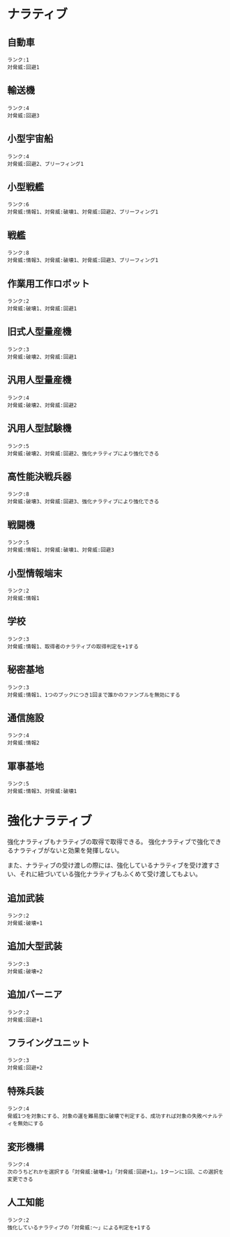 
# ナラティブ

## 自動車
    ランク:1
    対脅威:回避1

## 輸送機
    ランク:4
    対脅威:回避3
    
## 小型宇宙船
    ランク:4
    対脅威:回避2、ブリーフィング1
    
## 小型戦艦
    ランク:6
    対脅威:情報1、対脅威:破壊1、対脅威:回避2、ブリーフィング1
    
## 戦艦
    ランク:8
    対脅威:情報3、対脅威:破壊1、対脅威:回避3、ブリーフィング1

## 作業用工作ロボット
    ランク:2
    対脅威:破壊1、対脅威:回避1

## 旧式人型量産機
    ランク:3
    対脅威:破壊2、対脅威:回避1

## 汎用人型量産機
    ランク:4
    対脅威:破壊2、対脅威:回避2
    
## 汎用人型試験機
    ランク:5
    対脅威:破壊2、対脅威:回避2、強化ナラティブにより強化できる
    
## 高性能決戦兵器
    ランク:8
    対脅威:破壊3、対脅威:回避3、強化ナラティブにより強化できる
    
## 戦闘機
    ランク:5
    対脅威:情報1、対脅威:破壊1、対脅威:回避3

## 小型情報端末
    ランク:2
    対脅威:情報1

## 学校
    ランク:3
    対脅威:情報1、取得者のナラティブの取得判定を+1する

## 秘密基地
    ランク:3
    対脅威:情報1、1つのブックにつき1回まで誰かのファンブルを無効にする

## 通信施設
    ランク:4
    対脅威:情報2

## 軍事基地
    ランク:5
    対脅威:情報3、対脅威:破壊1

# 強化ナラティブ

強化ナラティブもナラティブの取得で取得できる。
強化ナラティブで強化できるナラティブがないと効果を発揮しない。

また、ナラティブの受け渡しの際には、強化しているナラティブを受け渡すさい、それに紐づいている強化ナラティブもふくめて受け渡してもよい。

## 追加武装
    ランク:2
    対脅威:破壊+1

## 追加大型武装
    ランク:3
    対脅威:破壊+2

## 追加バーニア
    ランク:2
    対脅威:回避+1

## フライングユニット
    ランク:3
    対脅威:回避+2

## 特殊兵装
    ランク:4
    脅威1つを対象にする、対象の運を難易度に破壊で判定する、成功すれば対象の失敗ペナルティを無効にする

## 変形機構
    ランク:4
    次のうちどれかを選択する「対脅威:破壊+1」「対脅威:回避+1」。1ターンに1回、この選択を変更できる

## 人工知能
    ランク:2
    強化しているナラティブの「対脅威:～」による判定を+1する
